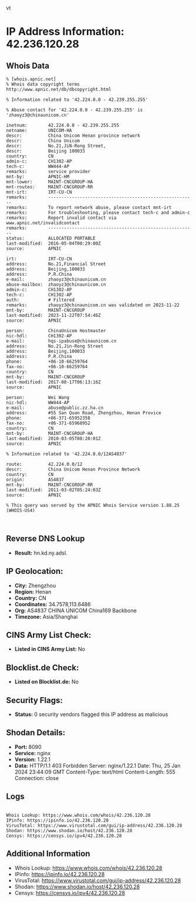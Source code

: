 vt
# IP Address Information: 42.236.120.28

## Whois Data
```
% [whois.apnic.net]
% Whois data copyright terms    http://www.apnic.net/db/dbcopyright.html

% Information related to '42.224.0.0 - 42.239.255.255'

% Abuse contact for '42.224.0.0 - 42.239.255.255' is 'zhaoyz3@chinaunicom.cn'

inetnum:        42.224.0.0 - 42.239.255.255
netname:        UNICOM-HA
descr:          China Unicom Henan province network
descr:          China Unicom
descr:          No.21,JiN-Rong Street,
descr:          Beijing 100033
country:        CN
admin-c:        CH1302-AP
tech-c:         WW444-AP
remarks:        service provider
mnt-by:         APNIC-HM
mnt-lower:      MAINT-CNCGROUP-HA
mnt-routes:     MAINT-CNCGROUP-RR
mnt-irt:        IRT-CU-CN
remarks:        --------------------------------------------------------
remarks:        To report network abuse, please contact mnt-irt
remarks:        For troubleshooting, please contact tech-c and admin-c
remarks:        Report invalid contact via www.apnic.net/invalidcontact
remarks:        --------------------------------------------------------
status:         ALLOCATED PORTABLE
last-modified:  2016-05-04T00:29:00Z
source:         APNIC

irt:            IRT-CU-CN
address:        No.21,Financial Street
address:        Beijing,100033
address:        P.R.China
e-mail:         zhaoyz3@chinaunicom.cn
abuse-mailbox:  zhaoyz3@chinaunicom.cn
admin-c:        CH1302-AP
tech-c:         CH1302-AP
auth:           # Filtered
remarks:        zhaoyz3@chinaunicom.cn was validated on 2023-11-22
mnt-by:         MAINT-CNCGROUP
last-modified:  2023-11-22T07:54:46Z
source:         APNIC

person:         ChinaUnicom Hostmaster
nic-hdl:        CH1302-AP
e-mail:         hqs-ipabuse@chinaunicom.cn
address:        No.21,Jin-Rong Street
address:        Beijing,100033
address:        P.R.China
phone:          +86-10-66259764
fax-no:         +86-10-66259764
country:        CN
mnt-by:         MAINT-CNCGROUP
last-modified:  2017-08-17T06:13:16Z
source:         APNIC

person:         Wei Wang
nic-hdl:        WW444-AP
e-mail:         abuse@public.zz.ha.cn
address:        #55 San Quan Road, Zhengzhou, Henan Provice
phone:          +86-371-65952358
fax-no:         +86-371-65968952
country:        CN
mnt-by:         MAINT-CNCGROUP-HA
last-modified:  2010-03-05T08:20:01Z
source:         APNIC

% Information related to '42.224.0.0/12AS4837'

route:          42.224.0.0/12
descr:          China Unicom Henan Province Network
country:        CN
origin:         AS4837
mnt-by:         MAINT-CNCGROUP-RR
last-modified:  2011-03-02T05:24:03Z
source:         APNIC

% This query was served by the APNIC Whois Service version 1.88.25 (WHOIS-US4)



```
## Reverse DNS Lookup
- **Result:** hn.kd.ny.adsl.

## IP Geolocation:
- **City:** Zhengzhou
- **Region:** Henan
- **Country:** CN
- **Coordinates:** 34.7578,113.6486
- **Org:** AS4837 CHINA UNICOM China169 Backbone
- **Timezone:** Asia/Shanghai

## CINS Army List Check:
- **Listed in CINS Army List:** 
No

## Blocklist.de Check:
- **Listed on Blocklist.de:** 
No

## Security Flags:
- **Status:** 0 security vendors flagged this IP address as malicious

## Shodan Details:
- **Port:** 8090
- **Service:** nginx
- **Version:** 1.22.1
- **Data:** HTTP/1.1 403 Forbidden
Server: nginx/1.22.1
Date: Thu, 25 Jan 2024 23:44:09 GMT
Content-Type: text/html
Content-Length: 555
Connection: close



## Logs
```

Whois Lookup: https://www.whois.com/whois/42.236.120.28
IPinfo: https://ipinfo.io/42.236.120.28
VirusTotal: https://www.virustotal.com/gui/ip-address/42.236.120.28
Shodan: https://www.shodan.io/host/42.236.120.28
Censys: https://censys.io/ipv4/42.236.120.28

```
## Additional Information
- Whois Lookup: https://www.whois.com/whois/42.236.120.28
- IPinfo: https://ipinfo.io/42.236.120.28
- VirusTotal: https://www.virustotal.com/gui/ip-address/42.236.120.28
- Shodan: https://www.shodan.io/host/42.236.120.28
- Censys: https://censys.io/ipv4/42.236.120.28

